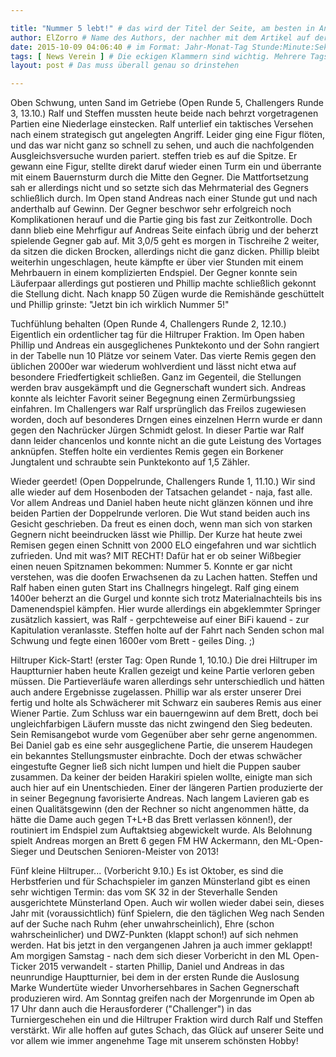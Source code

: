 ```yaml
---

title: "Nummer 5 lebt!" # das wird der Titel der Seite, am besten in Anführungszeichen (z.B. wenn er Sonderzeichen enthält)
author: ElZorro # Name des Authors, der nachher mit dem Artikel auf der Seite angezeigt wird; das ist unabhängig vom github-Benutzernamen
date: 2015-10-09 04:06:40 # im Format: Jahr-Monat-Tag Stunde:Minute:Sekunde, die Uhrzeit ist optional
tags: [ News Verein ] # Die eckigen Klammern sind wichtig. Mehrere Tags werden durch Kommas separiert
layout: post # Das muss überall genau so drinstehen

---
```

Oben Schwung, unten Sand im Getriebe (Open Runde 5, Challengers Runde 3, 13.10.)
Ralf und Steffen mussten heute beide nach behrzt vorgetragenen Partien eine Niederlage einstecken. Ralf unterlief ein taktisches Versehen nach einem strategisch gut angelegten Angriff. Leider ging eine Figur flöten, und das war nicht ganz so schnell zu sehen, und auch die nachfolgenden Ausgleichsversuche wurden pariert. steffen trieb es auf die Spitze. Er gewann eine Figur, stellte direkt daruf wieder einen Turm ein und überrante mit einem Bauernsturm durch die Mitte den Gegner. Die Mattfortsetzung sah er allerdings nicht und so setzte sich das Mehrmaterial des Gegners schließlich durch.
Im Open stand Andreas nach einer Stunde gut und nach anderthalb auf Gewinn. Der Gegner beschwor sehr erfolgreich noch Komplikationen herauf und die Partie ging bis fast zur Zeitkontrolle. Doch dann blieb eine Mehrfigur auf Andreas Seite einfach übrig und der beherzt spielende Gegner gab auf. Mit 3,0/5 geht es morgen in Tischreihe 2 weiter, da sitzen die dicken Brocken, allerdings nicht die ganz dicken. Phillip bleibt weiterhin ungeschlagen, heute kämpfte er über vier Stunden mit einem Mehrbauern in einem komplizierten Endspiel. Der Gegner konnte sein Läuferpaar allerdings gut postieren und Phillip machte schließlich gekonnt die Stellung dicht. Nach knapp 50 Zügen wurde die Remishände geschüttelt und Phillip grinste: "Jetzt bin ich wirklich Nummer 5!"


Tuchfühlung behalten (Open Runde 4, Challengers Runde 2, 12.10.)
Eigentlich ein ordentlicher tag für die Hiltruper Fraktion. Im Open haben Phillip und Andreas ein ausgeglichenes Punktekonto und der Sohn rangiert in der Tabelle nun 10 Plätze vor seinem Vater. Das vierte Remis gegen den üblichen 2000er war wiederum wohlverdient und lässt nicht etwa auf besondere Friedfertigkeit schließen. Ganz im Gegenteil, die Stellungen werden brav ausgekämpft und die Gegnerschaft wundert sich. Andreas konnte als leichter Favorit seiner Begegnung einen Zermürbungssieg einfahren.
Im Challengers war Ralf ursprünglich das Freilos zugewiesen worden, doch auf besonderes Drngen eines einzelnen Herrn wurde er dann gegen den Nachrücker Jürgen Schmidt gelost. In dieser Partie war Ralf dann leider chancenlos und konnte nicht an die gute Leistung des Vortages anknüpfen. Steffen holte ein verdientes Remis gegen ein Borkener Jungtalent und schraubte sein Punktekonto auf 1,5 Zähler.


Wieder geerdet! (Open Doppelrunde, Challengers Runde 1, 11.10.)
Wir sind alle wieder auf dem Hosenboden der Tatsachen gelandet - naja, fast alle. Vor allem Andreas und Daniel haben heute nicht glänzen können und ihre beiden Partien der Doppelrunde verloren. Die Wut stand beiden auch ins Gesicht geschrieben. Da freut es einen doch, wenn man sich von starken Gegnern nicht beeindrucken lässt wie Phillip. Der Kurze hat heute zwei Remisen gegen einen Schnitt von 2000 ELO eingefahren und war sichtlich zufrieden. Und mit was? MIT RECHT! Dafür hat er ob seiner Wißbegier einen neuen Spitznamen bekommen: Nummer 5. Konnte er gar nicht verstehen, was die doofen Erwachsenen da zu Lachen hatten.
Steffen und Ralf haben einen guten Start ins Challnegrs hingelegt. Ralf ging einem 1400er beherzt an die Gurgel und konnte sich trotz Materialnachteils bis ins Damenendspiel kämpfen. Hier wurde allerdings ein abgeklemmter Springer zusätzlich kassiert, was Ralf - gerpchteweise auf einer BiFi kauend - zur Kapitulation veranlasste. Steffen holte auf der Fahrt nach Senden schon mal Schwung und fegte einen 1600er vom Brett - geiles Ding. ;)


Hiltruper Kick-Start! (erster Tag: Open Runde 1, 10.10.)
Die drei Hiltruper im Hauptturnier haben heute Krallen gezeigt und keine Partie verloren geben müssen. Die Partieverläufe waren allerdings sehr unterschiedlich und hätten auch andere Ergebnisse zugelassen. Phillip war als erster unserer Drei fertig und holte als Schwächerer mit Schwarz ein sauberes Remis aus einer Wiener Partie. Zum Schluss war ein bauerngewinn auf dem Brett, doch bei ungleichfarbigen Läufern musste das nicht zwingend den Sieg bedeuten. Sein Remisangebot wurde vom Gegenüber aber sehr gerne angenommen.
Bei Daniel gab es eine sehr ausgeglichene Partie, die unserem Haudegen ein bekanntes Stellungsmuster einbrachte. Doch der etwas schwächer eingestufte Gegner ließ sich nicht lumpen und hielt die Puppen sauber zusammen. Da keiner der beiden Harakiri spielen wollte, einigte man sich auch hier auf ein Unentschieden.
Einer der längeren Partien produzierte der in seiner Begegnung favorisierte Andreas. Nach langem Lavieren gab es einen Qualitätsgewinn (den der Rechner so nicht angenommen hätte, da hätte die Dame auch gegen T+L+B das Brett verlassen können!), der routiniert im Endspiel zum Auftaktsieg abgewickelt wurde. Als Belohnung spielt Andreas morgen an Brett 6 gegen FM HW Ackermann, den ML-Open-Sieger und Deutschen Senioren-Meister von 2013!


Fünf kleine Hiltruper... (Vorbericht 9.10.)
Es ist Oktober, es sind die Herbstferien und für Schachspieler im ganzen Münsterland gibt es einen sehr wichtigen Termin: das vom SK 32 in der Steverhalle Senden ausgerichtete Münsterland Open. Auch wir wollen wieder dabei sein, dieses Jahr mit (voraussichtlich) fünf Spielern, die den täglichen Weg nach Senden auf der Suche nach Ruhm (eher unwahrscheinlich), Ehre (schon wahrscheinlicher) und DWZ-Punkten (klappt schon!) auf sich nehmen werden. Hat bis jetzt in den vergangenen Jahren ja auch immer geklappt! Am morgigen Samstag - nach dem sich dieser Vorbericht in den ML Open-Ticker 2015 verwandelt - starten Phillip, Daniel und Andreas in das neunrundige Hauptturnier, bei dem in der ersten Runde die Auslosung Marke Wundertüte wieder Unvorhersehbares in Sachen Gegnerschaft produzieren wird. Am Sonntag greifen nach der Morgenrunde im Open ab 17 Uhr dann auch die Herausforderer ("Challenger") in das Turniergeschehen ein und die Hiltruper Fraktion wird durch Ralf und Steffen verstärkt. Wir alle hoffen auf gutes Schach, das Glück auf unserer Seite und vor allem wie immer angenehme Tage mit unserem schönsten Hobby!
